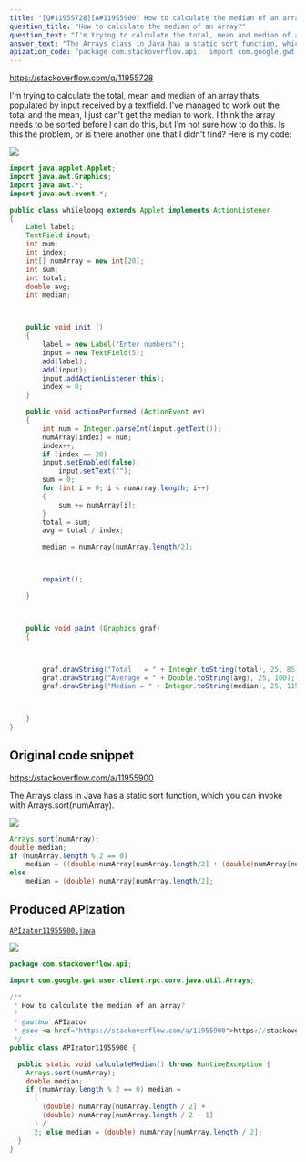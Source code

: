```yaml
---
title: "[Q#11955728][A#11955900] How to calculate the median of an array?"
question_title: "How to calculate the median of an array?"
question_text: "I'm trying to calculate the total, mean and median of an array thats populated by input received by a textfield. I've managed to work out the total and the mean, I just can't get the median to work. I think the array needs to be sorted before I can do this, but I'm not sure how to do this. Is this the problem, or is there another one that I didn't find? Here is my code:"
answer_text: "The Arrays class in Java has a static sort function, which you can invoke with Arrays.sort(numArray)."
apization_code: "package com.stackoverflow.api;  import com.google.gwt.user.client.rpc.core.java.util.Arrays;  /**  * How to calculate the median of an array?  *  * @author APIzator  * @see <a href=\"https://stackoverflow.com/a/11955900\">https://stackoverflow.com/a/11955900</a>  */ public class APIzator11955900 {    public static void calculateMedian() throws RuntimeException {     Arrays.sort(numArray);     double median;     if (numArray.length % 2 == 0) median =       (         (double) numArray[numArray.length / 2] +         (double) numArray[numArray.length / 2 - 1]       ) /       2; else median = (double) numArray[numArray.length / 2];   } }"
---
```


https://stackoverflow.com/q/11955728

I&#x27;m trying to calculate the total, mean and median of an array thats populated by input received by a textfield. I&#x27;ve managed to work out the total and the mean, I just can&#x27;t get the median to work. I think the array needs to be sorted before I can do this, but I&#x27;m not sure how to do this. Is this the problem, or is there another one that I didn&#x27;t find? Here is my code:


<div class="code-logo"><img src="/stackoverflow.png" /></div>

```java
import java.applet.Applet;
import java.awt.Graphics;
import java.awt.*;
import java.awt.event.*;

public class whileloopq extends Applet implements ActionListener
{
    Label label;
    TextField input;
    int num;
    int index;
    int[] numArray = new int[20];
    int sum;
    int total;
    double avg;
    int median;



    public void init ()
    {
        label = new Label("Enter numbers");
        input = new TextField(5);
        add(label);
        add(input);
        input.addActionListener(this);
        index = 0;
    }

    public void actionPerformed (ActionEvent ev)
    {
        int num = Integer.parseInt(input.getText());
        numArray[index] = num;
        index++;
        if (index == 20)
        input.setEnabled(false);
            input.setText("");
        sum = 0;
        for (int i = 0; i < numArray.length; i++)
        {
            sum += numArray[i];
        }
        total = sum;
        avg = total / index;

        median = numArray[numArray.length/2];



        repaint();

    }



    public void paint (Graphics graf)
    {



        graf.drawString("Total   = " + Integer.toString(total), 25, 85);
        graf.drawString("Average = " + Double.toString(avg), 25, 100);
        graf.drawString("Median = " + Integer.toString(median), 25, 115);



    }
}
```


## Original code snippet

https://stackoverflow.com/a/11955900

The Arrays class in Java has a static sort function, which you can invoke with Arrays.sort(numArray).

<div class="code-logo"><img src="/stackoverflow.png" /></div>

```java
Arrays.sort(numArray);
double median;
if (numArray.length % 2 == 0)
    median = ((double)numArray[numArray.length/2] + (double)numArray[numArray.length/2 - 1])/2;
else
    median = (double) numArray[numArray.length/2];
```

## Produced APIzation

[`APIzator11955900.java`](https://github.com/pasqualesalza/apization-temp-data/raw/master/search/APIzator11955900.java)

<div class="code-logo"><img src="/apizator.png" /></div>

```java
package com.stackoverflow.api;

import com.google.gwt.user.client.rpc.core.java.util.Arrays;

/**
 * How to calculate the median of an array?
 *
 * @author APIzator
 * @see <a href="https://stackoverflow.com/a/11955900">https://stackoverflow.com/a/11955900</a>
 */
public class APIzator11955900 {

  public static void calculateMedian() throws RuntimeException {
    Arrays.sort(numArray);
    double median;
    if (numArray.length % 2 == 0) median =
      (
        (double) numArray[numArray.length / 2] +
        (double) numArray[numArray.length / 2 - 1]
      ) /
      2; else median = (double) numArray[numArray.length / 2];
  }
}

```